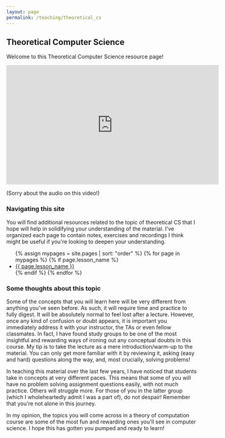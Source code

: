 ```yaml
---
layout: page
permalink: /teaching/theoretical_cs
---
```


<h2>Theoretical Computer Science</h2>

Welcome to this Theoretical Computer Science resource page!

<iframe width="560" height="315" src="https://www.youtube.com/embed/OMkP9E62774" title="YouTube video player" frameborder="0" allow="accelerometer; autoplay; clipboard-write; encrypted-media; gyroscope; picture-in-picture" allowfullscreen></iframe>

(Sorry about the audio on this video!)

<h3>Navigating this site</h3>

You will find additional resources related to the topic of theoretical CS that I hope will help in solidifying your understanding of the material. I've organized each page to contain notes, exercises and recordings I think might be useful if you're looking to deepen your understanding.

<ul>
  {% assign mypages = site.pages | sort: "order" %}
    {% for page in mypages %}
        {% if page.lesson_name %}
        <li><a href="{{ page.url | absolute_url }}">{{ page.lesson_name }}</a></li>
        {% endif %}
    {% endfor %}
</ul>



<h3>Some thoughts about this topic</h3>

Some of the concepts that you will learn here will be very different from anything you've seen before. As such, it will require time and practice to fully digest. It will be absolutely normal to feel lost after a lecture. However, once any kind of confusion or doubt appears, it is important you immediately address it with your instructor, the TAs or even fellow classmates. In fact, I have found study groups to be one of the most insightful and rewarding ways of ironing out any conceptual doubts in this course. My tip is to take the lecture as a mere introduction/warm-up to the material. You can only get more familiar with it by reviewing it, asking (easy and hard) questions along the way, and, most crucially, solving problems!

In teaching this material over the last few years, I have noticed that students take in concepts at very different paces. This means that some of you will have no problem solving assignment questions easily, with not much practice. Others will struggle more. For those of you in the latter group (which I wholeheartedly admit I was a part of), do not despair! Remember that you're not alone in this journey.

In my opinion, the topics you will come across in a theory of computation course are some of the most fun and rewarding ones you'll see in computer science. I hope this has gotten you pumped and ready to learn!